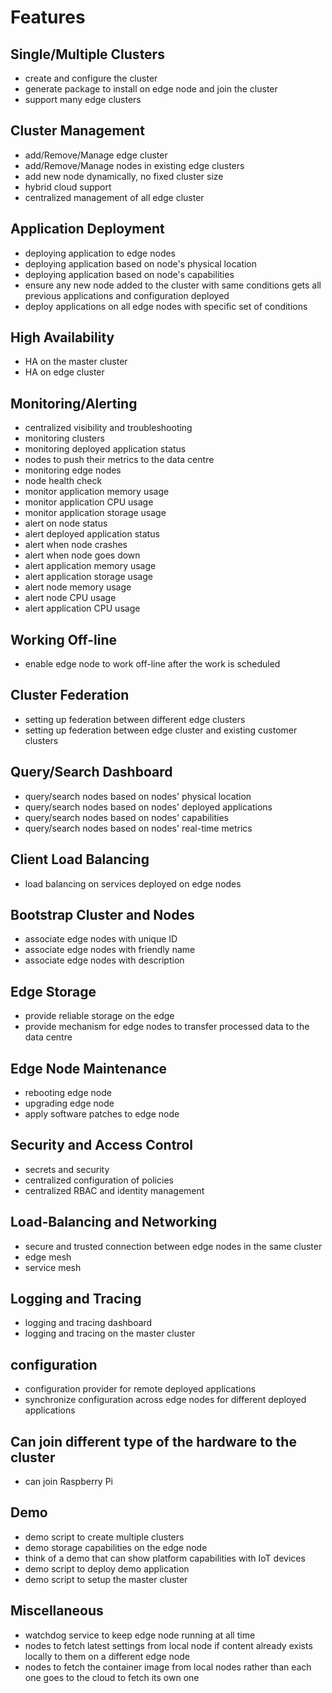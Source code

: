 # Features

## Single/Multiple Clusters

* create and configure the cluster
* generate package to install on edge node and join the cluster
* support many edge clusters

## Cluster Management

* add/Remove/Manage edge cluster
* add/Remove/Manage nodes in existing edge clusters
* add new node dynamically, no fixed cluster size
* hybrid cloud support
* centralized management of all edge cluster

## Application Deployment

* deploying application to edge nodes
* deploying application based on node's physical location
* deploying application based on node's capabilities
* ensure any new node added to the cluster with same conditions gets all previous applications and configuration deployed
* deploy applications on all edge nodes with specific set of conditions

## High Availability

* HA on the master cluster
* HA on edge cluster

## Monitoring/Alerting

* centralized visibility and troubleshooting
* monitoring clusters
* monitoring deployed application status
* nodes to push their metrics to the data centre
* monitoring edge nodes
* node health check
* monitor application memory usage
* monitor application CPU usage
* monitor application storage usage
* alert on node status
* alert deployed application status
* alert when node crashes
* alert when node goes down
* alert application memory usage
* alert application storage usage
* alert node memory usage
* alert node CPU usage
* alert application CPU usage

## Working Off-line

* enable edge node to work off-line after the work is scheduled

## Cluster Federation

* setting up federation between different edge clusters
* setting up federation between edge cluster and existing customer clusters

## Query/Search Dashboard

* query/search nodes based on nodes' physical location
* query/search nodes based on nodes' deployed applications
* query/search nodes based on nodes' capabilities
* query/search nodes based on nodes' real-time metrics

## Client Load Balancing

* load balancing on services deployed on edge nodes

## Bootstrap Cluster and Nodes

* associate edge nodes with unique ID
* associate edge nodes with friendly name
* associate edge nodes with description

## Edge Storage

* provide reliable storage on the edge
* provide mechanism for edge nodes to transfer processed data to the data centre

## Edge Node Maintenance

* rebooting edge node
* upgrading edge node
* apply software patches to edge node


## Security and Access Control

* secrets and security
* centralized configuration of policies
* centralized RBAC and identity management

## Load-Balancing and Networking

* secure and trusted connection between edge nodes in the same cluster
* edge mesh
* service mesh

## Logging and Tracing

* logging and tracing dashboard
* logging and tracing on the master cluster

## configuration

* configuration provider for remote deployed applications
* synchronize configuration across edge nodes for different deployed applications

## Can join different type of the hardware to the cluster

* can join Raspberry Pi

## Demo

* demo script to create multiple clusters
* demo storage capabilities on the edge node
* think of a demo that can show platform capabilities with IoT devices
* demo script to deploy demo application
* demo script to setup the master cluster

## Miscellaneous

* watchdog service to keep edge node running at all time
* nodes to fetch latest settings from local node if content already exists locally to them on a different edge node
* nodes to fetch the container image from local nodes rather than each one goes to the cloud to fetch its own one
